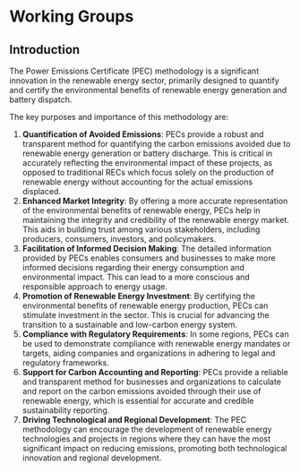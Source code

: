 # Working Groups

## Introduction

The Power Emissions Certificate (PEC) methodology is a significant innovation in the renewable energy sector, primarily designed to quantify and certify the environmental benefits of renewable energy generation and battery dispatch.&#x20;

The key purposes and importance of this methodology are:

1. **Quantification of Avoided Emissions**: PECs provide a robust and transparent method for quantifying the carbon emissions avoided due to renewable energy generation or battery discharge. This is critical in accurately reflecting the environmental impact of these projects, as opposed to traditional RECs which focus solely on the production of renewable energy without accounting for the actual emissions displaced.
2. **Enhanced Market Integrity**: By offering a more accurate representation of the environmental benefits of renewable energy, PECs help in maintaining the integrity and credibility of the renewable energy market. This aids in building trust among various stakeholders, including producers, consumers, investors, and policymakers.
3. **Facilitation of Informed Decision Making**: The detailed information provided by PECs enables consumers and businesses to make more informed decisions regarding their energy consumption and environmental impact. This can lead to a more conscious and responsible approach to energy usage.
4. **Promotion of Renewable Energy Investment**: By certifying the environmental benefits of renewable energy production, PECs can stimulate investment in the sector. This is crucial for advancing the transition to a sustainable and low-carbon energy system.
5. **Compliance with Regulatory Requirements**: In some regions, PECs can be used to demonstrate compliance with renewable energy mandates or targets, aiding companies and organizations in adhering to legal and regulatory frameworks.
6. **Support for Carbon Accounting and Reporting**: PECs provide a reliable and transparent method for businesses and organizations to calculate and report on the carbon emissions avoided through their use of renewable energy, which is essential for accurate and credible sustainability reporting.
7. **Driving Technological and Regional Development**: The PEC methodology can encourage the development of renewable energy technologies and projects in regions where they can have the most significant impact on reducing emissions, promoting both technological innovation and regional development.

